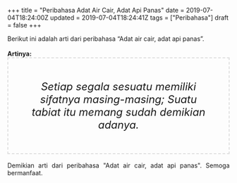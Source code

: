 +++
title = "Peribahasa Adat Air Cair, Adat Api Panas"
date = 2019-07-04T18:24:00Z
updated = 2019-07-04T18:24:41Z
tags = ["Peribahasa"]
draft = false
+++

<div dir="ltr" style="text-align: left;" trbidi="on"><div style="text-align: justify;">Berikut ini adalah arti dari peribahasa “Adat air cair, adat api panas”.</div><br /><div style="text-align: justify;"><b>Artinya:</b></div><div style="border: 2px dashed #ddd; font-size: 24px; height: auto; margin: 0 auto; padding: 50px; text-align: center; width: auto;"><i>Setiap segala sesuatu memiliki sifatnya masing-masing; Suatu tabiat itu memang sudah demikian adanya.</i></div><div style="text-align: justify;"><br /></div><div style="text-align: justify;">Demikian arti dari peribahasa "Adat air cair, adat api panas". Semoga bermanfaat.</div></div>
